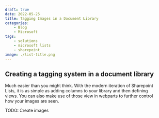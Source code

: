 ```yaml
---
draft: true
date: 2022-05-25
title: Tagging Images in a Document Library
categories:
    - Blog
    - Microsoft
tags:
    - solutions
    - microsoft lists
    - sharepoint
image: ./list-title.png
---
```


## Creating a tagging system in a document library

Much easier than you might think. With the modern iteration of Sharepoint Lists, it is as simple as adding columns to your library and then defining views. You can also make use of those view in webparts to further control how your images are seen.

TODO: Create images
